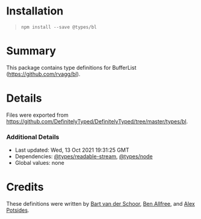 # Installation
> `npm install --save @types/bl`

# Summary
This package contains type definitions for BufferList (https://github.com/rvagg/bl).

# Details
Files were exported from https://github.com/DefinitelyTyped/DefinitelyTyped/tree/master/types/bl.

### Additional Details
 * Last updated: Wed, 13 Oct 2021 19:31:25 GMT
 * Dependencies: [@types/readable-stream](https://npmjs.com/package/@types/readable-stream), [@types/node](https://npmjs.com/package/@types/node)
 * Global values: none

# Credits
These definitions were written by [Bart van der Schoor](https://github.com/Bartvds), [Ben Allfree](https://github.com/benallfree), and [Alex Potsides](https://github.com/achingbrain).
